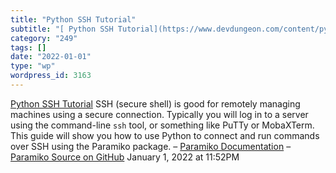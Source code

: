 ```yaml
---
title: "Python SSH Tutorial"
subtitle: "[ Python SSH Tutorial](https://www.devdungeon.com/content/python-ssh-tutorial)"
category: "249"
tags: []
date: "2022-01-01"
type: "wp"
wordpress_id: 3163
---
```

[ Python SSH Tutorial](https://www.devdungeon.com/content/python-ssh-tutorial)
 SSH (secure shell) is good for remotely managing machines using a secure connection. Typically you will log in to a server using the command-line `ssh` tool, or something like PuTTy or MobaXTerm. This guide will show you how to use Python to connect and run commands over SSH using the Paramiko package. – [Paramiko Documentation](https://ift.tt/3eHfUvX) – [Paramiko Source on GitHub](https://ift.tt/S1vSOP)
January 1, 2022 at 11:52PM
